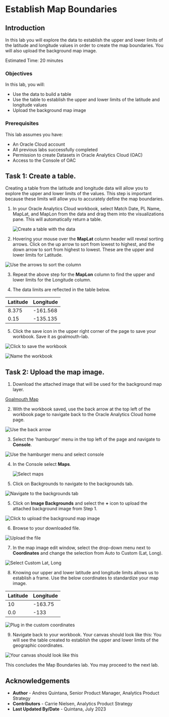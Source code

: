 # Establish Map Boundaries

## Introduction

In this lab you will explore the data to establish the upper and lower limits of the latitude and longitude values in order to create the map boundaries. You will also upload the background map image. 

Estimated Time: 20 minutes

### Objectives

In this lab, you will:
* Use the data to build a table 
* Use the table to establish the upper and lower limits of the latitude and longitude values
* Upload the background map image

### Prerequisites

This lab assumes you have:
* An Oracle Cloud account
* All previous labs successfully completed
* Permission to create Datasets in Oracle Analytics Cloud (OAC)
* Access to the Console of OAC

## Task 1: Create a table.
Creating a table from the latitude and longitude data will allow you to explore the upper and lower limits of the values. This step is important because these limits will allow you to accurately define the map boundaries. 

1. In your Oracle Analytics Cloud workbook, select Match Date, PL Name, MapLat, and MapLon from the data and drag them into the visualizations pane. This will automatically return a table. 

	![Create a table with the data](images/create-table1.png)

2. Hovering your mouse over the **MapLat** column header will reveal sorting arrows. Click on the up arrow to sort from lowest to highest, and the down arrow to sort from highest to lowest. These are the upper and lower limits for Latitude. 

  ![Use the arrows to sort the column](images/create-table2.png)

3. Repeat the above step for the **MapLon** column to find the upper and lower limits for the Longitude column. 

4. The data limits are reflected in the table below. 
  
  | Latitude | Longitude | 
  | --- | --- |
  | 8.375 | -161.568 |
  | 0.15 | -135.135 | 

5. Click the save icon in the upper right corner of the page to save your workbook. Save it as goalmouth-lab.

  ![Click to save the workbook](images/create-table3.png)

  ![Name the workbook](images/save-workbook1.png)

## Task 2: Upload the map image.

1. Download the attached image that will be used for the background map layer. 

  [Goalmouth Map](files/pl-goalmouth.png)

2. With the workbook saved, use the back arrow at the top left of the workbook page to navigate back to the Oracle Analytics Cloud home page. 

  ![Use the back arrow](images/map-navigate1.png)

3. Select the 'hamburger' menu in the top left of the page and navigate to **Console**.

  ![Use the hamburger menu and select console](images/map-navigate2.png)

4. In the Console select **Maps**. 

	![Select maps](images/map-navigate3.png)

5. Click on Backgrounds to navigate to the backgrounds tab. 

  ![Navigate to the backgrounds tab](images/map-navigate4.png)

5. Click on **Image Backgrounds** and select the **+** icon to upload the attached background image from Step 1. 

  ![Click to upload the background map image](images/map-navigate5.png)

6. Browse to your downloaded file.

  ![Upload the file](images/map-navigate6.png)

7. In the map image edit window, select the drop-down menu next to **Coordinates** and change the selection from Auto to Custom (Lat, Long).

  ![Select Custom Lat, Long](images/map-navigate7.png)

8. Knowing our upper and lower latitude and longitude limits allows us to establish a frame. Use the below coordinates to standardize your map image. 

  | Latitude | Longitude | 
  | --- | --- |
  | 10 | -163.75 |
  | 0.0 | -133 |


  ![Plug in the custom coordinates](images/map-navigate8.png)

9. Navigate back to your workbook. Your canvas should look like this: You will see the table created to establish the upper and lower limits of the geographic coordinates. 

  ![Your canvas should look like this](images/canvas-status1.png)


This concludes the Map Boundaries lab. You may proceed to the next lab.


## Acknowledgements
* **Author** - Andres Quintana, Senior Product Manager, Analytics Product Strategy
* **Contributors** -  Carrie Nielsen, Analytics Product Strategy
* **Last Updated By/Date** - Quintana, July 2023
